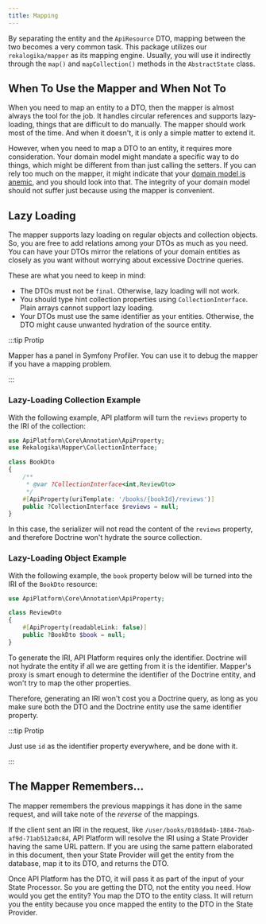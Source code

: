 ```yaml
---
title: Mapping
---
```


By separating the entity and the `ApiResource` DTO, mapping between the two
becomes a very common task. This package utilizes our `rekalogika/mapper` as its
mapping engine. Usually, you will use it indirectly through the `map()` and
`mapCollection()` methods in the `AbstractState` class.

## When To Use the Mapper and When Not To

When you need to map an entity to a DTO, then the mapper is almost always the
tool for the job. It handles circular references and supports lazy-loading,
things that are difficult to do manually. The mapper should work most of the
time. And when it doesn't, it is only a simple matter to extend it.

However, when you need to map a DTO to an entity, it requires more
consideration. Your domain model might mandate a specific way to do things,
which might be different from than just calling the setters. If you can rely too
much on the mapper, it might indicate that your [domain model is
anemic](https://martinfowler.com/bliki/AnemicDomainModel.html), and you should
look into that. The integrity of your domain model should not suffer just
because using the mapper is convenient.

## Lazy Loading

The mapper supports lazy loading on regular objects and collection objects. So,
you are free to add relations among your DTOs as much as you need. You can have
your DTOs mirror the relations of your domain entities as closely as you want
without worrying about excessive Doctrine queries.

These are what you need to keep in mind:

* The DTOs must not be `final`. Otherwise, lazy loading will not work.
* You should type hint collection properties using `CollectionInterface`. Plain
  arrays cannot support lazy loading.
* Your DTOs must use the same identifier as your entities. Otherwise, the DTO
  might cause unwanted hydration of the source entity.

:::tip Protip

Mapper has a panel in Symfony Profiler. You can use it to debug the mapper if
you have a mapping problem.

:::

### Lazy-Loading Collection Example

With the following example, API platform will turn the `reviews` property to the
IRI of the collection:

```php
use ApiPlatform\Core\Annotation\ApiProperty;
use Rekalogika\Mapper\CollectionInterface;

class BookDto
{
    /**
     * @var ?CollectionInterface<int,ReviewDto>
     */
    #[ApiProperty(uriTemplate: '/books/{bookId}/reviews')]
    public ?CollectionInterface $reviews = null;
}
```

In this case, the serializer will not read the content of the `reviews`
property, and therefore Doctrine won't hydrate the source collection.

### Lazy-Loading Object Example

With the following example, the `book` property below will be turned into the
IRI of the `BookDto` resource:

```php
use ApiPlatform\Core\Annotation\ApiProperty;

class ReviewDto
{
    #[ApiProperty(readableLink: false)]
    public ?BookDto $book = null;
}
```

To generate the IRI, API Platform requires only the identifier. Doctrine will
not hydrate the entity if all we are getting from it is the identifier. Mapper's
proxy is smart enough to determine the identifier of the Doctrine entity, and
won't try to map the other properties.

Therefore, generating an IRI won't cost you a Doctrine query, as long as you
make sure both the DTO and the Doctrine entity use the same identifier property.

:::tip Protip

Just use `id` as the identifier property everywhere, and be done with it.

:::

## The Mapper Remembers...

The mapper remembers the previous mappings it has done in the same request, and
will take note of the *reverse* of the mappings.

If the client sent an IRI in the request, like
`/user/books/018dda4b-1884-76ab-af9d-71ab512a0c84`, API Platform will resolve
the IRI using a State Provider having the same URL pattern. If you are using
the same pattern elaborated in this document, then your State Provider will
get the entity from the database, map it to its DTO, and returns the DTO.

Once API Platform has the DTO, it will pass it as part of the input of your
State Processor. So you are getting the DTO, not the entity you need. How would
you get the entity? You map the DTO to the entity class. It will return you the
entity because you once mapped the entity to the DTO in the State Provider.
